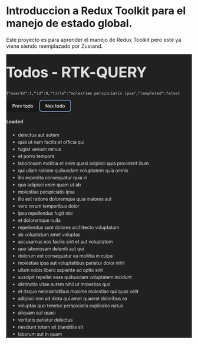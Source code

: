 # Introduccion a Redux Toolkit para el manejo de estado global.
Este proyecto es para aprender el manejo de Redux Toolkit pero este ya viene siendo reemplazado por Zustand.

![Redux Toolkin Example](public/redux-toolkin.png)